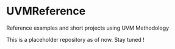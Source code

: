UVMReference
============

Reference examples and short projects using UVM Methodology


This is a placeholder repository as of now. Stay tuned !
